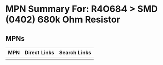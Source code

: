 



# MPN Summary For: R4O684 > SMD (0402) 680k Ohm Resistor

## MPNs
  

|MPN|Direct Links|Search Links|
| :--- | :--- | :--- |
||||

